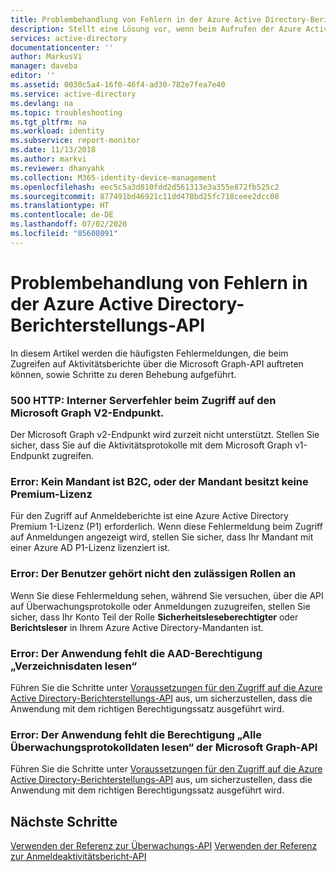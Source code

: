 ```yaml
---
title: Problembehandlung von Fehlern in der Azure Active Directory-Berichterstellungs-API | Microsoft Docs
description: Stellt eine Lösung vor, wenn beim Aufrufen der Azure Active Directory-Berichterstellungs-APIs Fehler auftreten.
services: active-directory
documentationcenter: ''
author: MarkusVi
manager: daveba
editor: ''
ms.assetid: 0030c5a4-16f0-46f4-ad30-782e7fea7e40
ms.service: active-directory
ms.devlang: na
ms.topic: troubleshooting
ms.tgt_pltfrm: na
ms.workload: identity
ms.subservice: report-monitor
ms.date: 11/13/2018
ms.author: markvi
ms.reviewer: dhanyahk
ms.collection: M365-identity-device-management
ms.openlocfilehash: eec5c5a3d810fdd2d561313e3a355e872fb525c2
ms.sourcegitcommit: 877491bd46921c11dd478bd25fc718ceee2dcc08
ms.translationtype: HT
ms.contentlocale: de-DE
ms.lasthandoff: 07/02/2020
ms.locfileid: "85608091"
---
```

# <a name="troubleshoot-errors-in-azure-active-directory-reporting-api"></a>Problembehandlung von Fehlern in der Azure Active Directory-Berichterstellungs-API

In diesem Artikel werden die häufigsten Fehlermeldungen, die beim Zugreifen auf Aktivitätsberichte über die Microsoft Graph-API auftreten können, sowie Schritte zu deren Behebung aufgeführt.

### <a name="500-http-internal-server-error-while-accessing-microsoft-graph-v2-endpoint"></a>500 HTTP: Interner Serverfehler beim Zugriff auf den Microsoft Graph V2-Endpunkt.

Der Microsoft Graph v2-Endpunkt wird zurzeit nicht unterstützt. Stellen Sie sicher, dass Sie auf die Aktivitätsprotokolle mit dem Microsoft Graph v1-Endpunkt zugreifen.

### <a name="error-neither-tenant-is-b2c-or-tenant-doesnt-have-premium-license"></a>Error: Kein Mandant ist B2C, oder der Mandant besitzt keine Premium-Lizenz

Für den Zugriff auf Anmeldeberichte ist eine Azure Active Directory Premium 1-Lizenz (P1) erforderlich. Wenn diese Fehlermeldung beim Zugriff auf Anmeldungen angezeigt wird, stellen Sie sicher, dass Ihr Mandant mit einer Azure AD P1-Lizenz lizenziert ist.

### <a name="error-user-is-not-in-the-allowed-roles"></a>Error: Der Benutzer gehört nicht den zulässigen Rollen an 

Wenn Sie diese Fehlermeldung sehen, während Sie versuchen, über die API auf Überwachungsprotokolle oder Anmeldungen zuzugreifen, stellen Sie sicher, dass Ihr Konto Teil der Rolle **Sicherheitsleseberechtigter** oder **Berichtsleser** in Ihrem Azure Active Directory-Mandanten ist. 

### <a name="error-application-missing-aad-read-directory-data-permission"></a>Error: Der Anwendung fehlt die AAD-Berechtigung „Verzeichnisdaten lesen“ 

Führen Sie die Schritte unter [Voraussetzungen für den Zugriff auf die Azure Active Directory-Berichterstellungs-API](howto-configure-prerequisites-for-reporting-api.md) aus, um sicherzustellen, dass die Anwendung mit dem richtigen Berechtigungssatz ausgeführt wird. 

### <a name="error-application-missing-microsoft-graph-api-read-all-audit-log-data-permission"></a>Error: Der Anwendung fehlt die Berechtigung „Alle Überwachungsprotokolldaten lesen“ der Microsoft Graph-API

Führen Sie die Schritte unter [Voraussetzungen für den Zugriff auf die Azure Active Directory-Berichterstellungs-API](howto-configure-prerequisites-for-reporting-api.md) aus, um sicherzustellen, dass die Anwendung mit dem richtigen Berechtigungssatz ausgeführt wird. 

## <a name="next-steps"></a>Nächste Schritte

[Verwenden der Referenz zur Überwachungs-API](https://developer.microsoft.com/graph/docs/api-reference/beta/resources/directoryaudit)
[Verwenden der Referenz zur Anmeldeaktivitätsbericht-API](https://developer.microsoft.com/graph/docs/api-reference/beta/resources/signin)
